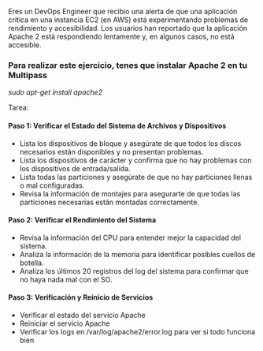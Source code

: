 Eres un DevOps Engineer que recibio una alerta de que una aplicación crítica en una instancia EC2 (en AWS) está experimentando problemas de rendimiento y accesibilidad. Los usuarios han reportado que la aplicación Apache 2 está respondiendo lentamente y, en algunos casos, no está accesible.

### Para realizar este ejercicio, tenes que instalar Apache 2 en tu Multipass
*sudo apt-get install apache2*

Tarea:

#### Paso 1: Verificar el Estado del Sistema de Archivos y Dispositivos
- Lista los dispositivos de bloque y asegúrate de que todos los discos necesarios están disponibles y no presentan problemas.
- Lista los dispositivos de carácter y confirma que no hay problemas con los dispositivos de entrada/salida.
- Lista todas las particiones y asegúrate de que no hay particiones llenas o mal configuradas.
- Revisa la información de montajes para asegurarte de que todas las particiones necesarias están montadas correctamente.

#### Paso 2: Verificar el Rendimiento del Sistema
- Revisa la información del CPU para entender mejor la capacidad del sistema.
- Analiza la información de la memoria para identificar posibles cuellos de botella.
- Analiza los últimos 20 registros del log del sistema para confirmar que no haya nada mal con el SO.

#### Paso 3: Verificación y Reinicio de Servicios
- Verificar el estado del servicio Apache
- Reiniciar el servicio Apache
- Verificar los logs en /var/log/apache2/error.log para ver si todo funciona bien



